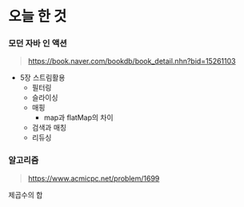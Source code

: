 # 오늘 한 것 

### 모던 자바 인 액션
> https://book.naver.com/bookdb/book_detail.nhn?bid=15261103

- 5장 스트림활용
    - 필터링
    - 슬라이싱
    - 매핑
        - map과 flatMap의 차이
    - 검색과 매칭
    - 리듀싱

### 알고리즘
> https://www.acmicpc.net/problem/1699

제곱수의 합

